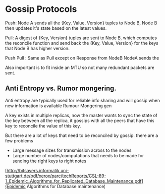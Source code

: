 Gossip Protocols
===================

Push: Node A sends all the {Key, Value, Version} tuples to Node B, Node B then updates it's state based on the latest values.

Pull: A digest of {Key, Version} tuples are sent to Node B, which computes the reconcile function and send back the {Key, Value, Version} for the keys that Node B has higher version.

Push Pull : Same as Pull except on Response from NodeB NodeA sends the


Also important is to fit inside an MTU so not many redundant packets are sent.

Anti Entropy vs. Rumor mongering.
---------------------------------
Anti entropy are typically used for reliable info sharing and will gossip when new information is available
Rumour Mongering gen

A key exists in multiple replicas, now the master wants to sync the state of the key between all the replica, it gossips with all the peers that have this key to reconcile the value of this key.

But there are a lot of keys that need to be reconciled by gossip. there are a few problems

* Large message sizes for transmission across to the nodes
* Large number of nodes/computations that needs to be made for sending the right keys to right notes


[http://bitsavers.informatik.uni-stuttgart.de/pdf/xerox/parc/techReports/CSL-89-1_Epidemic_Algorithms_for_Replicated_Database_Maintenance.pdf](Epidemic Algorithms for Database maintenance)
